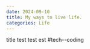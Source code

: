 ```yaml
---
date: 2024-09-10
title: My ways to live life.
categories: Life
---
```

title
test test est
#tech--coding
